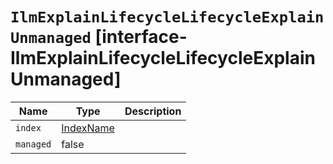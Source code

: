 # `IlmExplainLifecycleLifecycleExplainUnmanaged` [interface-IlmExplainLifecycleLifecycleExplainUnmanaged]

| Name | Type | Description |
| - | - | - |
| `index` | [IndexName](./IndexName.md) | &nbsp; |
| `managed` | false | &nbsp; |
